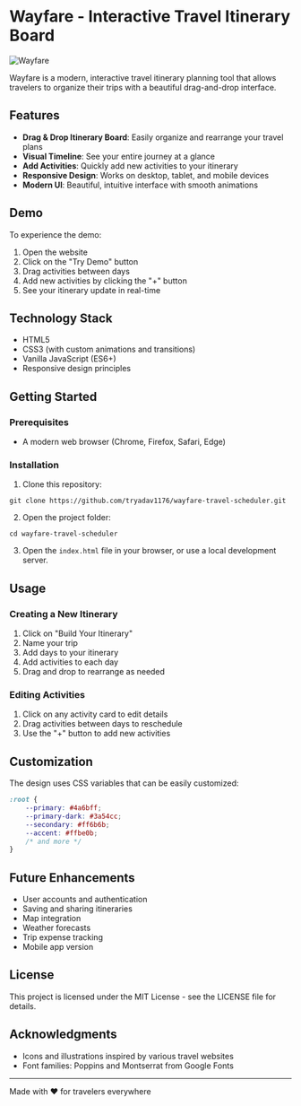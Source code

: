# Wayfare - Interactive Travel Itinerary Board

![Wayfare](https://img.shields.io/badge/Wayfare-Travel%20Planner-4a6bff)

Wayfare is a modern, interactive travel itinerary planning tool that allows travelers to organize their trips with a beautiful drag-and-drop interface.

## Features

- **Drag & Drop Itinerary Board**: Easily organize and rearrange your travel plans
- **Visual Timeline**: See your entire journey at a glance
- **Add Activities**: Quickly add new activities to your itinerary
- **Responsive Design**: Works on desktop, tablet, and mobile devices
- **Modern UI**: Beautiful, intuitive interface with smooth animations

## Demo

To experience the demo:
1. Open the website
2. Click on the "Try Demo" button
3. Drag activities between days
4. Add new activities by clicking the "+" button
5. See your itinerary update in real-time

## Technology Stack

- HTML5
- CSS3 (with custom animations and transitions)
- Vanilla JavaScript (ES6+)
- Responsive design principles

## Getting Started

### Prerequisites

- A modern web browser (Chrome, Firefox, Safari, Edge)

### Installation

1. Clone this repository:
```
git clone https://github.com/tryadav1176/wayfare-travel-scheduler.git
```

2. Open the project folder:
```
cd wayfare-travel-scheduler
```

3. Open the `index.html` file in your browser, or use a local development server.

## Usage

### Creating a New Itinerary

1. Click on "Build Your Itinerary"
2. Name your trip
3. Add days to your itinerary
4. Add activities to each day
5. Drag and drop to rearrange as needed

### Editing Activities

1. Click on any activity card to edit details
2. Drag activities between days to reschedule
3. Use the "+" button to add new activities

## Customization

The design uses CSS variables that can be easily customized:

```css
:root {
    --primary: #4a6bff;
    --primary-dark: #3a54cc;
    --secondary: #ff6b6b;
    --accent: #ffbe0b;
    /* and more */
}
```

## Future Enhancements

- User accounts and authentication
- Saving and sharing itineraries
- Map integration
- Weather forecasts
- Trip expense tracking
- Mobile app version

## License

This project is licensed under the MIT License - see the LICENSE file for details.

## Acknowledgments

- Icons and illustrations inspired by various travel websites
- Font families: Poppins and Montserrat from Google Fonts

---

Made with ❤️ for travelers everywhere 
